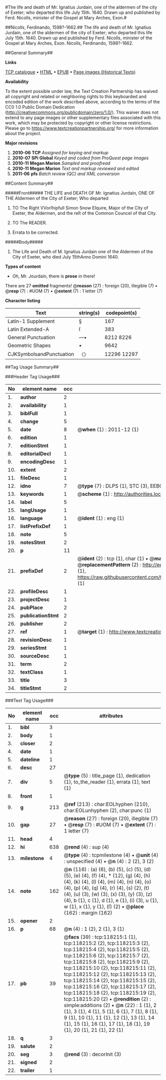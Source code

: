 #The life and death of Mr. Ignatius Jurdain, one  of the aldermen of the city of Exeter; who departed this life July 15th. 1640. Drawn up and published by Ferd. Nicolls, minister of the Gospel at Mary Arches, Exon.#

##Nicolls, Ferdinando, 1598?-1662.##
The life and death of Mr. Ignatius Jurdain, one  of the aldermen of the city of Exeter; who departed this life July 15th. 1640. Drawn up and published by Ferd. Nicolls, minister of the Gospel at Mary Arches, Exon.
Nicolls, Ferdinando, 1598?-1662.

##General Summary##

**Links**

[TCP catalogue](http://www.ota.ox.ac.uk/tcp/)  • 
[HTML](http://tei.it.ox.ac.uk/tcp/Texts-HTML/free/A89/A89689.html)  • 
[EPUB](http://tei.it.ox.ac.uk/tcp/Texts-EPUB/free/A89/A89689.epub) • 
[Page images (Historical Texts)](https://historicaltexts.jisc.ac.uk/eebo-99865957e)

**Availability**

To the extent possible under law, the Text Creation Partnership has waived all copyright and related or neighboring rights to this keyboarded and encoded edition of the work described above, according to the terms of the CC0 1.0 Public Domain Dedication (http://creativecommons.org/publicdomain/zero/1.0/). This waiver does not extend to any page images or other supplementary files associated with this work, which may be protected by copyright or other license restrictions. Please go to https://www.textcreationpartnership.org/ for more information about the project.

**Major revisions**

1. __2010-06__ __TCP__ *Assigned for keying and markup*
1. __2010-07__ __SPi Global__ *Keyed and coded from ProQuest page images*
1. __2010-11__ __Megan Marion__ *Sampled and proofread*
1. __2010-11__ __Megan Marion__ *Text and markup reviewed and edited*
1. __2011-06__ __pfs__ *Batch review (QC) and XML conversion*

##Content Summary##

#####Front#####
THE LIFE and DEATH OF Mr. Ignatius Jurdain, ONE OF THE Aldermen of the City of Exeter; Who departed 
1. TO The Right VVorſhipfull Simon Snow Eſquire, Major of the City of Exeter, the Aldermen, and the reſt of the Common Councel of that City.

1. TO The READER.

1. Errata to be corrected.

#####Body#####

1. The Life and Death of M. Ignatius Jurdain one of the Aldermen of the City of Exeter, who died July 15thAnno Domini 1640.

**Types of content**

  * Oh, Mr. Jourdain, there is **prose** in there!

There are 27 **omitted** fragments! 
 @__reason__ (27) : foreign (20), illegible (7)  •  @__resp__ (7) : #UOM (7)  •  @__extent__ (7) : 1 letter (7)

**Character listing**


|Text|string(s)|codepoint(s)|
|---|---|---|
|Latin-1 Supplement|§|167|
|Latin Extended-A|ſ|383|
|General Punctuation|—•|8212 8226|
|Geometric Shapes|▪|9642|
|CJKSymbolsandPunctuation|〈〉|12296 12297|

##Tag Usage Summary##

###Header Tag Usage###

|No|element name|occ|attributes|
|---|---|---|---|
|1.|__author__|2||
|2.|__availability__|1||
|3.|__biblFull__|1||
|4.|__change__|5||
|5.|__date__|8| @__when__ (1) : 2011-12 (1)|
|6.|__edition__|1||
|7.|__editionStmt__|1||
|8.|__editorialDecl__|1||
|9.|__encodingDesc__|1||
|10.|__extent__|2||
|11.|__fileDesc__|1||
|12.|__idno__|7| @__type__ (7) : DLPS (1), STC (3), EEBO-CITATION (1), PROQUEST (1), VID (1)|
|13.|__keywords__|1| @__scheme__ (1) : http://authorities.loc.gov/ (1)|
|14.|__label__|5||
|15.|__langUsage__|1||
|16.|__language__|1| @__ident__ (1) : eng (1)|
|17.|__listPrefixDef__|1||
|18.|__note__|5||
|19.|__notesStmt__|2||
|20.|__p__|11||
|21.|__prefixDef__|2| @__ident__ (2) : tcp (1), char (1)  •  @__matchPattern__ (2) : ([0-9\-]+):([0-9IVX]+) (1), (.+) (1)  •  @__replacementPattern__ (2) : http://eebo.chadwyck.com/downloadtiff?vid=$1&page=$2 (1), https://raw.githubusercontent.com/textcreationpartnership/Texts/master/tcpchars.xml#$1 (1)|
|22.|__profileDesc__|1||
|23.|__projectDesc__|1||
|24.|__pubPlace__|2||
|25.|__publicationStmt__|2||
|26.|__publisher__|2||
|27.|__ref__|1| @__target__ (1) : http://www.textcreationpartnership.org/docs/. (1)|
|28.|__revisionDesc__|1||
|29.|__seriesStmt__|1||
|30.|__sourceDesc__|1||
|31.|__term__|2||
|32.|__textClass__|1||
|33.|__title__|3||
|34.|__titleStmt__|2||


###Text Tag Usage###

|No|element name|occ|attributes|
|---|---|---|---|
|1.|__bibl__|3||
|2.|__body__|1||
|3.|__closer__|2||
|4.|__date__|1||
|5.|__dateline__|1||
|6.|__desc__|27||
|7.|__div__|5| @__type__ (5) : title_page (1), dedication (1), to_the_reader (1), errata (1), text (1)|
|8.|__front__|1||
|9.|__g__|213| @__ref__ (213) : char:EOLhyphen (210), char:EOLunhyphen (2), char:punc (1)|
|10.|__gap__|27| @__reason__ (27) : foreign (20), illegible (7)  •  @__resp__ (7) : #UOM (7)  •  @__extent__ (7) : 1 letter (7)|
|11.|__head__|4||
|12.|__hi__|638| @__rend__ (4) : sup (4)|
|13.|__milestone__|4| @__type__ (4) : tcpmilestone (4)  •  @__unit__ (4) : unspecified (4)  •  @__n__ (4) : 2 (2), 3 (2)|
|14.|__note__|162| @__n__ (116) : (a) (6), (b) (5), (c) (5), (d) (5), (e) (4), (f) (4), * (12), (g) (4), (h) (4), (k) (4), (l) (4), (m) (4), (n) (4), (o) (4), (p) (4), (q) (4), (r) (4), (s) (2), (t) (4), (u) (3), (w) (3), (x) (3), (y) (3), (z) (4), b (1), c (1), d (1), e (1), (i) (3), u (1), w (1), x (1), y (1), (ſ) (2)  •  @__place__ (162) : margin (162)|
|15.|__opener__|2||
|16.|__p__|68| @__n__ (4) : 1 (2), 2 (1), 3 (1)|
|17.|__pb__|39| @__facs__ (39) : tcp:118215:1 (1), tcp:118215:2 (2), tcp:118215:3 (2), tcp:118215:4 (2), tcp:118215:5 (2), tcp:118215:6 (2), tcp:118215:7 (2), tcp:118215:8 (2), tcp:118215:9 (2), tcp:118215:10 (2), tcp:118215:11 (2), tcp:118215:12 (2), tcp:118215:13 (2), tcp:118215:14 (2), tcp:118215:15 (2), tcp:118215:16 (2), tcp:118215:17 (2), tcp:118215:18 (2), tcp:118215:19 (2), tcp:118215:20 (2)  •  @__rendition__ (2) : simple:additions (2)  •  @__n__ (22) : 1 (1), 2 (1), 3 (1), 4 (1), 5 (1), 6 (1), 7 (1), 8 (1), 9 (1), 10 (1), 11 (1), 12 (1), 13 (1), 14 (1), 15 (1), 16 (1), 17 (1), 18 (1), 19 (1), 20 (1), 21 (1), 22 (1)|
|18.|__q__|3||
|19.|__salute__|2||
|20.|__seg__|3| @__rend__ (3) : decorInit (3)|
|21.|__signed__|2||
|22.|__trailer__|1||
